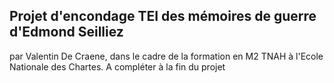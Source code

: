 ## Projet d'encondage TEI des mémoires de guerre d'Edmond Seilliez
par Valentin De Craene, dans le cadre de la formation en M2 TNAH à l'Ecole Nationale des Chartes.
A compléter à la fin du projet
